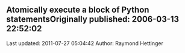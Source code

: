 ## Atomically execute a block of Python statementsOriginally published: 2006-03-13 22:52:02 
Last updated: 2011-07-27 05:04:42 
Author: Raymond Hettinger 
 
<removed>